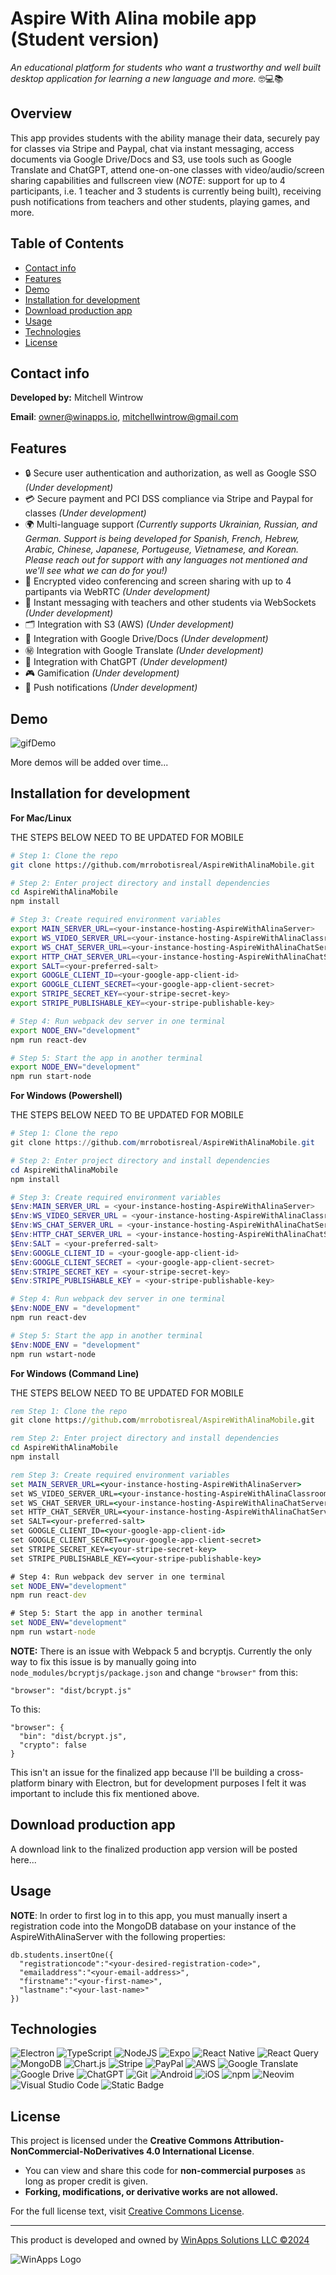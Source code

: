 # Aspire With Alina mobile app (Student version)

_An educational platform for students who want a trustworthy and well built desktop application for learning a new language and more._ 🤓💻📚

## Overview

This app provides students with the ability manage their data, securely pay for classes via Stripe and Paypal, chat via instant messaging, access documents via Google Drive/Docs and S3, use tools such as Google Translate and ChatGPT, attend one-on-one classes with video/audio/screen sharing capabilities and fullscreen view (_NOTE_: support for up to 4 participants, i.e. 1 teacher and 3 students is currently being built), receiving push notifications from teachers and other students, playing games, and more.

## Table of Contents

- [Contact info](#contact-info)
- [Features](#features)
- [Demo](#demo)
- [Installation for development](#installation-for-development)
- [Download production app](#download-production-app)
- [Usage](#usage)
- [Technologies](#technologies)
- [License](#license)

## Contact info

**Developed by:** Mitchell Wintrow

**Email**: owner@winapps.io, mitchellwintrow@gmail.com

## Features

- 🔒 Secure user authentication and authorization, as well as Google SSO _(Under development)_
- 💳 Secure payment and PCI DSS compliance via Stripe and Paypal for classes _(Under development)_
- 🌍 Multi-language support _(Currently supports Ukrainian, Russian, and German. Support is being developed for Spanish, French, Hebrew, Arabic, Chinese, Japanese, Portugeuse, Vietnamese, and Korean. Please reach out for support with any languages not mentioned and we'll see what we can do for you!)_
- 🎥 Encrypted video conferencing and screen sharing with up to 4 partipants via WebRTC _(Under development)_
- 💬 Instant messaging with teachers and other students via WebSockets _(Under development)_
- 🗂️ Integration with S3 (AWS) _(Under development)_
- 📂 Integration with Google Drive/Docs _(Under development)_
- ㊙️ Integration with Google Translate _(Under development)_
- 🤖 Integration with ChatGPT _(Under development)_
- 🎮 Gamification _(Under development)_
- 🔔 Push notifications _(Under development)_

## Demo

![gifDemo](https://winapps-solutions-llc.s3.us-west-2.amazonaws.com/aspire-with-alina/mobile/mobileDemo.gif)

More demos will be added over time...

## Installation for development

**For Mac/Linux**

THE STEPS BELOW NEED TO BE UPDATED FOR MOBILE

```bash
# Step 1: Clone the repo
git clone https://github.com/mrrobotisreal/AspireWithAlinaMobile.git

# Step 2: Enter project directory and install dependencies
cd AspireWithAlinaMobile
npm install

# Step 3: Create required environment variables
export MAIN_SERVER_URL=<your-instance-hosting-AspireWithAlinaServer>
export WS_VIDEO_SERVER_URL=<your-instance-hosting-AspireWithAlinaClassroomServer>
export WS_CHAT_SERVER_URL=<your-instance-hosting-AspireWithAlinaChatServer>
export HTTP_CHAT_SERVER_URL=<your-instance-hosting-AspireWithAlinaChatServer>
export SALT=<your-preferred-salt>
export GOOGLE_CLIENT_ID=<your-google-app-client-id>
export GOOGLE_CLIENT_SECRET=<your-google-app-client-secret>
export STRIPE_SECRET_KEY=<your-stripe-secret-key>
export STRIPE_PUBLISHABLE_KEY=<your-stripe-publishable-key>

# Step 4: Run webpack dev server in one terminal
export NODE_ENV="development"
npm run react-dev

# Step 5: Start the app in another terminal
export NODE_ENV="development"
npm run start-node
```

**For Windows (Powershell)**

THE STEPS BELOW NEED TO BE UPDATED FOR MOBILE

```powershell
# Step 1: Clone the repo
git clone https://github.com/mrrobotisreal/AspireWithAlinaMobile.git

# Step 2: Enter project directory and install dependencies
cd AspireWithAlinaMobile
npm install

# Step 3: Create required environment variables
$Env:MAIN_SERVER_URL = <your-instance-hosting-AspireWithAlinaServer>
$Env:WS_VIDEO_SERVER_URL = <your-instance-hosting-AspireWithAlinaClassroomServer>
$Env:WS_CHAT_SERVER_URL = <your-instance-hosting-AspireWithAlinaChatServer>
$Env:HTTP_CHAT_SERVER_URL = <your-instance-hosting-AspireWithAlinaChatServer>
$Env:SALT = <your-preferred-salt>
$Env:GOOGLE_CLIENT_ID = <your-google-app-client-id>
$Env:GOOGLE_CLIENT_SECRET = <your-google-app-client-secret>
$Env:STRIPE_SECRET_KEY = <your-stripe-secret-key>
$Env:STRIPE_PUBLISHABLE_KEY = <your-stripe-publishable-key>

# Step 4: Run webpack dev server in one terminal
$Env:NODE_ENV = "development"
npm run react-dev

# Step 5: Start the app in another terminal
$Env:NODE_ENV = "development"
npm run wstart-node
```

**For Windows (Command Line)**

THE STEPS BELOW NEED TO BE UPDATED FOR MOBILE

```cmd
rem Step 1: Clone the repo
git clone https://github.com/mrrobotisreal/AspireWithAlinaMobile.git

rem Step 2: Enter project directory and install dependencies
cd AspireWithAlinaMobile
npm install

rem Step 3: Create required environment variables
set MAIN_SERVER_URL=<your-instance-hosting-AspireWithAlinaServer>
set WS_VIDEO_SERVER_URL=<your-instance-hosting-AspireWithAlinaClassroomServer>
set WS_CHAT_SERVER_URL=<your-instance-hosting-AspireWithAlinaChatServer>
set HTTP_CHAT_SERVER_URL=<your-instance-hosting-AspireWithAlinaChatServer>
set SALT=<your-preferred-salt>
set GOOGLE_CLIENT_ID=<your-google-app-client-id>
set GOOGLE_CLIENT_SECRET=<your-google-app-client-secret>
set STRIPE_SECRET_KEY=<your-stripe-secret-key>
set STRIPE_PUBLISHABLE_KEY=<your-stripe-publishable-key>

# Step 4: Run webpack dev server in one terminal
set NODE_ENV="development"
npm run react-dev

# Step 5: Start the app in another terminal
set NODE_ENV="development"
npm run wstart-node
```

**NOTE:** There is an issue with Webpack 5 and bcryptjs. Currently the only way to fix this issue is by manually going into `node_modules/bcryptjs/package.json` and change `"browser"` from this:

```
"browser": "dist/bcrypt.js"
```

To this:

```
"browser": {
  "bin": "dist/bcrypt.js",
  "crypto": false
}
```

This isn't an issue for the finalized app because I'll be building a cross-platform binary with Electron, but for development purposes I felt it was important to include this fix mentioned above.

## Download production app

A download link to the finalized production app version will be posted here...

## Usage

**NOTE**: In order to first log in to this app, you must manually insert a registration code into the MongoDB database on your instance of the AspireWithAlinaServer with the following properties:

```mongosh
db.students.insertOne({
  "registrationcode":"<your-desired-registration-code>",
  "emailaddress":"<your-email-address>",
  "firstname":"<your-first-name>",
  "lastname":"<your-last-name>"
})
```

## Technologies

![Electron](https://img.shields.io/badge/Electron-2B2E3A?logo=electron&logoColor=fff)
![TypeScript](https://img.shields.io/badge/TypeScript-3178C6?logo=typescript&logoColor=fff)
![NodeJS](https://img.shields.io/badge/Node.js-6DA55F?logo=node.js&logoColor=white)
![Expo](https://img.shields.io/badge/Expo-000020?logo=expo&logoColor=fff)
![React Native](https://img.shields.io/badge/React_Native-%2320232a.svg?logo=react&logoColor=%2361DAFB)
![React Query](https://img.shields.io/badge/React%20Query-FF4154?logo=reactquery&logoColor=fff)
![MongoDB](https://img.shields.io/badge/MongoDB-%234ea94b.svg?logo=mongodb&logoColor=white)
![Chart.js](https://img.shields.io/badge/Chart.js-FF6384?logo=chartdotjs&logoColor=fff)
![Stripe](https://img.shields.io/badge/Stripe-5851DD?logo=stripe&logoColor=fff)
![PayPal](https://img.shields.io/badge/PayPal-003087?logo=paypal&logoColor=fff)
![AWS](https://img.shields.io/badge/AWS-%23FF9900.svg?logo=amazon-web-services&logoColor=white)
![Google Translate](https://img.shields.io/badge/Google_Translate-blue?style=flat&logo=googletranslate&logoColor=white&logoSize=auto)
![Google Drive](https://img.shields.io/badge/Google%20Drive-4285F4?logo=googledrive&logoColor=fff)
![ChatGPT](https://img.shields.io/badge/ChatGPT-74aa9c?logo=openai&logoColor=white)
![Git](https://img.shields.io/badge/Git-F05032?logo=git&logoColor=fff)
![Android](https://img.shields.io/badge/Android-3DDC84?logo=android&logoColor=white)
![iOS](https://img.shields.io/badge/iOS-000000?&logo=apple&logoColor=white)
![npm](https://img.shields.io/badge/npm-CB3837?logo=npm&logoColor=fff)
![Neovim](https://img.shields.io/badge/Neovim-57A143?logo=neovim&logoColor=fff)
![Visual Studio Code](https://custom-icon-badges.demolab.com/badge/Visual%20Studio%20Code-0078d7.svg?logo=vsc&logoColor=white)
![Static Badge](https://img.shields.io/badge/WinApps-Solutions-%232f56a0?labelColor=%232f56a0&color=%23ff6f00)

## License

This project is licensed under the **Creative Commons Attribution-NonCommercial-NoDerivatives 4.0 International License**.

- You can view and share this code for **non-commercial purposes** as long as proper credit is given.
- **Forking, modifications, or derivative works are not allowed.**

For the full license text, visit [Creative Commons License](https://creativecommons.org/licenses/by-nc-nd/4.0/legalcode).

---

This product is developed and owned by [WinApps Solutions LLC ©2024](https://winapps.io)

![WinApps Logo](./WinAppsLogo.svg)
